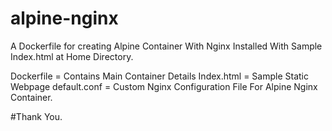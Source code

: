 # alpine-nginx
A Dockerfile for creating Alpine Container With Nginx Installed With Sample Index.html at Home Directory.

Dockerfile = Contains Main Container Details
Index.html = Sample Static Webpage
default.conf = Custom Nginx Configuration File For Alpine Nginx Container.

#Thank You.
